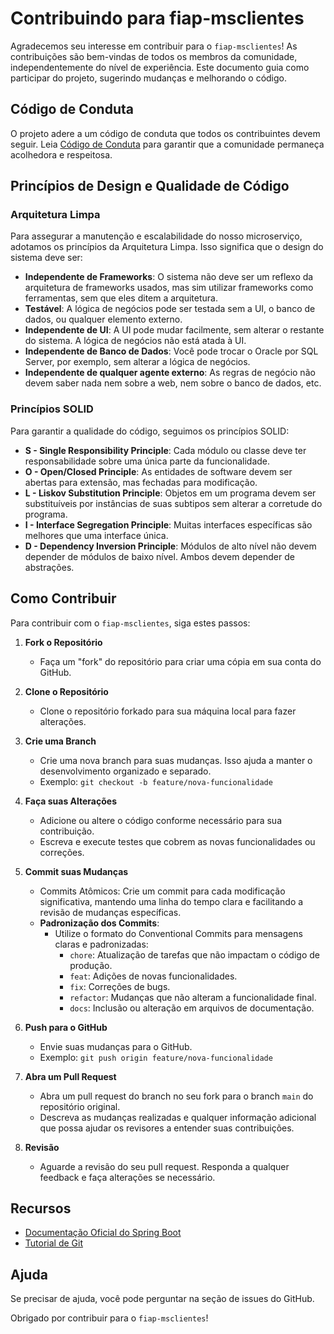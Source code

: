 # Contribuindo para fiap-msclientes

Agradecemos seu interesse em contribuir para o `fiap-msclientes`! As contribuições são bem-vindas de todos os membros da comunidade, independentemente do nível de experiência. Este documento guia como participar do projeto, sugerindo mudanças e melhorando o código.

## Código de Conduta
O projeto adere a um código de conduta que todos os contribuintes devem seguir. Leia [Código de Conduta](CODE_OF_CONDUCT.md) para garantir que a comunidade permaneça acolhedora e respeitosa.

## Princípios de Design e Qualidade de Código

### Arquitetura Limpa
Para assegurar a manutenção e escalabilidade do nosso microserviço, adotamos os princípios da Arquitetura Limpa. Isso significa que o design do sistema deve ser:
- **Independente de Frameworks**: O sistema não deve ser um reflexo da arquitetura de frameworks usados, mas sim utilizar frameworks como ferramentas, sem que eles ditem a arquitetura.
- **Testável**: A lógica de negócios pode ser testada sem a UI, o banco de dados, ou qualquer elemento externo.
- **Independente de UI**: A UI pode mudar facilmente, sem alterar o restante do sistema. A lógica de negócios não está atada à UI.
- **Independente de Banco de Dados**: Você pode trocar o Oracle por SQL Server, por exemplo, sem alterar a lógica de negócios.
- **Independente de qualquer agente externo**: As regras de negócio não devem saber nada nem sobre a web, nem sobre o banco de dados, etc.

### Princípios SOLID
Para garantir a qualidade do código, seguimos os princípios SOLID:
- **S - Single Responsibility Principle**: Cada módulo ou classe deve ter responsabilidade sobre uma única parte da funcionalidade.
- **O - Open/Closed Principle**: As entidades de software devem ser abertas para extensão, mas fechadas para modificação.
- **L - Liskov Substitution Principle**: Objetos em um programa devem ser substituíveis por instâncias de suas subtipos sem alterar a corretude do programa.
- **I - Interface Segregation Principle**: Muitas interfaces específicas são melhores que uma interface única.
- **D - Dependency Inversion Principle**: Módulos de alto nível não devem depender de módulos de baixo nível. Ambos devem depender de abstrações.

## Como Contribuir
Para contribuir com o `fiap-msclientes`, siga estes passos:

1. **Fork o Repositório**
    - Faça um "fork" do repositório para criar uma cópia em sua conta do GitHub.

2. **Clone o Repositório**
    - Clone o repositório forkado para sua máquina local para fazer alterações.

3. **Crie uma Branch**
    - Crie uma nova branch para suas mudanças. Isso ajuda a manter o desenvolvimento organizado e separado.
    - Exemplo: `git checkout -b feature/nova-funcionalidade`

4. **Faça suas Alterações**
    - Adicione ou altere o código conforme necessário para sua contribuição.
    - Escreva e execute testes que cobrem as novas funcionalidades ou correções.

5. **Commit suas Mudanças**
    - Commits Atômicos: Crie um commit para cada modificação significativa, mantendo uma linha do tempo clara e facilitando a revisão de mudanças específicas.
    - **Padronização dos Commits**:
        - Utilize o formato do Conventional Commits para mensagens claras e padronizadas:
            - `chore`: Atualização de tarefas que não impactam o código de produção.
            - `feat`: Adições de novas funcionalidades.
            - `fix`: Correções de bugs.
            - `refactor`: Mudanças que não alteram a funcionalidade final.
            - `docs`: Inclusão ou alteração em arquivos de documentação.

6. **Push para o GitHub**
    - Envie suas mudanças para o GitHub.
    - Exemplo: `git push origin feature/nova-funcionalidade`

7. **Abra um Pull Request**
    - Abra um pull request do branch no seu fork para o branch `main` do repositório original.
    - Descreva as mudanças realizadas e qualquer informação adicional que possa ajudar os revisores a entender suas contribuições.

8. **Revisão**
    - Aguarde a revisão do seu pull request. Responda a qualquer feedback e faça alterações se necessário.

## Recursos
- [Documentação Oficial do Spring Boot](https://spring.io/projects/spring-boot)
- [Tutorial de Git](https://www.atlassian.com/git/tutorials)

## Ajuda
Se precisar de ajuda, você pode perguntar na seção de issues do GitHub.

Obrigado por contribuir para o `fiap-msclientes`!
